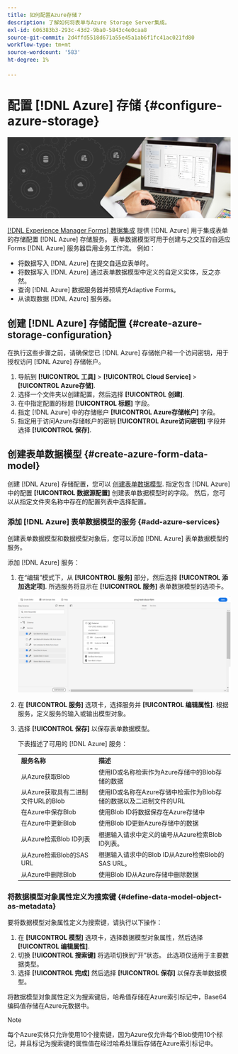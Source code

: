 ```yaml
---
title: 如何配置Azure存储？
description: 了解如何将表单与Azure Storage Server集成。
exl-id: 606383b3-293c-43d2-9ba0-5843c4e0caa8
source-git-commit: 2d4ffd5518d671a55e45a1ab6f1fc41ac021fd80
workflow-type: tm+mt
source-wordcount: '583'
ht-degree: 1%

---
```


# 配置 [!DNL Azure] 存储 {#configure-azure-storage}


![数据集成](assets/data-integeration.png)

[[!DNL Experience Manager Forms] 数据集成](data-integration.md) 提供 [!DNL Azure] 用于集成表单的存储配置 [!DNL Azure] 存储服务。 表单数据模型可用于创建与之交互的自适应Forms [!DNL Azure] 服务器启用业务工作流。 例如：

* 将数据写入 [!DNL Azure] 在提交自适应表单时。
* 将数据写入 [!DNL Azure] 通过表单数据模型中定义的自定义实体，反之亦然。
* 查询 [!DNL Azure] 数据服务器并预填充Adaptive Forms。
* 从读取数据 [!DNL Azure] 服务器。

## 创建 [!DNL Azure] 存储配置 {#create-azure-storage-configuration}

在执行这些步骤之前，请确保您已 [!DNL Azure] 存储帐户和一个访问密钥，用于授权访问 [!DNL Azure] 存储帐户。

1. 导航到 **[!UICONTROL 工具]** > **[!UICONTROL Cloud Service]** > **[!UICONTROL Azure存储]**.
1. 选择一个文件夹以创建配置，然后选择 **[!UICONTROL 创建]**.
1. 在中指定配置的标题 **[!UICONTROL 标题]** 字段。
1. 指定 [!DNL Azure] 中的存储帐户 **[!UICONTROL Azure存储帐户]** 字段。
1. 指定用于访问Azure存储帐户的密钥 **[!UICONTROL Azure访问密钥]** 字段并选择 **[!UICONTROL 保存]**.

## 创建表单数据模型 {#create-azure-form-data-model}

创建 [!DNL Azure] 存储配置，您可以 [创建表单数据模型](create-form-data-models.md). 指定包含 [!DNL Azure] 中的配置 **[!UICONTROL 数据源配置]** 创建表单数据模型时的字段。 然后，您可以从指定文件夹名称中存在的配置列表中选择配置。

### 添加 [!DNL Azure] 表单数据模型的服务 {#add-azure-services}

创建表单数据模型和数据模型对象后，您可以添加 [!DNL Azure] 表单数据模型的服务。

添加 [!DNL Azure] 服务：

1. 在“编辑”模式下，从 **[!UICONTROL 服务]** 部分，然后选择 **[!UICONTROL 添加选定项]**. 所选服务将显示在 **[!UICONTROL 服务]** 表单数据模型的选项卡。

   ![添加所选服务](assets/select-services.png)

1. 在 **[!UICONTROL 服务]** 选项卡，选择服务并 **[!UICONTROL 编辑属性]**. 根据服务，定义服务的输入或输出模型对象。

1. 选择 **[!UICONTROL 保存]** 以保存表单数据模型。

   下表描述了可用的 [!DNL Azure] 服务：

   <table>
    <tbody>
     <tr>
      <th><strong>服务名称</strong></th>
      <th><strong>描述</strong></th>
     </tr>
     <tr>
      <td>从Azure获取Blob</td>
      <td>使用ID或名称检索作为Azure存储中的Blob存储的数据</td>
     </tr>
     <tr>
      <td>从Azure获取具有二进制文件URL的Blob</td>
      <td>使用ID或名称在Azure存储中检索作为Blob存储的数据以及二进制文件的URL</td>
     </tr>
     <tr>
      <td>在Azure中保存Blob</td>
      <td>使用Blob ID将数据保存在Azure存储中</td>
     </tr>
     <tr>
      <td>在Azure中更新Blob</td>
      <td>使用Blob ID更新Azure存储中的数据</td>
     </tr>
     <tr>
      <td>从Azure检索Blob ID列表</td>
      <td>根据输入请求中定义的编号从Azure检索Blob ID列表。</td>
     </tr>
     <tr>
      <td>从Azure检索Blob的SAS URL</td>
      <td>根据输入请求中的Blob ID从Azure检索Blob的SAS URL。</td>
     </tr>
     <tr>
      <td>从Azure中删除Blob</td>
      <td>使用Blob ID从Azure存储中删除数据</td>
     </tr>
    </tbody>
   </table>

### 将数据模型对象属性定义为搜索键 {#define-data-model-object-as-metadata}

要将数据模型对象属性定义为搜索键，请执行以下操作：

1. 在 **[!UICONTROL 模型]** 选项卡，选择数据模型对象属性，然后选择 **[!UICONTROL 编辑属性]**.
1. 切换 **[!UICONTROL 搜索键]** 将选项切换到“开”状态。 此选项仅适用于主要数据类型。
1. 选择 **[!UICONTROL 完成]** 然后选择 **[!UICONTROL 保存]** 以保存表单数据模型。

将数据模型对象属性定义为搜索键后，哈希值存储在Azure索引标记中，Base64编码值存储在Azure元数据中。

>[!NOTE]
>
>每个Azure实体只允许使用10个搜索键，因为Azure仅允许每个Blob使用10个标记，并且标记为搜索键的属性值在经过哈希处理后存储在Azure索引标记中。

<!--

>[!MORELIKETHIS]
>
>* [Configure data sources for AEM Forms](/help/forms/configure-data-sources.md)
>* [Integrate Microsoft Dynamics 365 and Salesforce with Adaptive Forms](/help/forms/configure-msdynamics-salesforce.md)
>  [Add Forms Portal to an AEM Sites page](/help/forms/configure-forms-portal.md)

-->